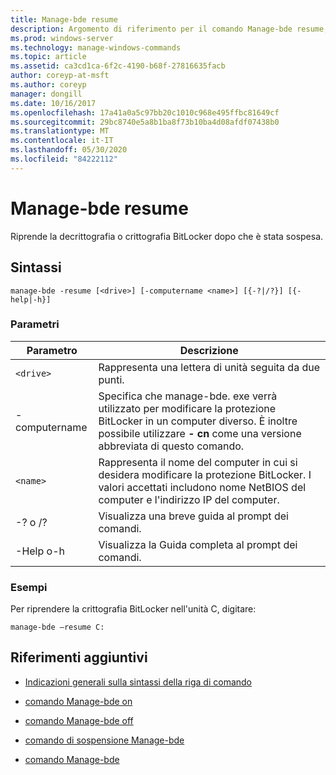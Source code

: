 ```yaml
---
title: Manage-bde resume
description: Argomento di riferimento per il comando Manage-bde resume, che riprende la crittografia o la decrittografia BitLocker dopo che è stata sospesa.
ms.prod: windows-server
ms.technology: manage-windows-commands
ms.topic: article
ms.assetid: ca3cd1ca-6f2c-4190-b68f-27816635facb
author: coreyp-at-msft
ms.author: coreyp
manager: dongill
ms.date: 10/16/2017
ms.openlocfilehash: 17a41a0a5c97bb20c1010c968e495ffbc81649cf
ms.sourcegitcommit: 29bc8740e5a8b1ba8f73b10ba4d08afdf07438b0
ms.translationtype: MT
ms.contentlocale: it-IT
ms.lasthandoff: 05/30/2020
ms.locfileid: "84222112"
---
```

# <a name="manage-bde-resume"></a>Manage-bde resume

Riprende la decrittografia o crittografia BitLocker dopo che è stata sospesa.

## <a name="syntax"></a>Sintassi

```
manage-bde -resume [<drive>] [-computername <name>] [{-?|/?}] [{-help|-h}]
```

### <a name="parameters"></a>Parametri

| Parametro | Descrizione |
| --------- | ----------- |
| `<drive>` | Rappresenta una lettera di unità seguita da due punti. |
| -computername | Specifica che manage-bde. exe verrà utilizzato per modificare la protezione BitLocker in un computer diverso. È inoltre possibile utilizzare **- cn** come una versione abbreviata di questo comando. |
| `<name>` | Rappresenta il nome del computer in cui si desidera modificare la protezione BitLocker. I valori accettati includono nome NetBIOS del computer e l'indirizzo IP del computer. |
| -? o /? | Visualizza una breve guida al prompt dei comandi. |
| -Help o-h | Visualizza la Guida completa al prompt dei comandi. |

### <a name="examples"></a>Esempi

Per riprendere la crittografia BitLocker nell'unità C, digitare:

```
manage-bde –resume C:
```

## <a name="additional-references"></a>Riferimenti aggiuntivi

- [Indicazioni generali sulla sintassi della riga di comando](command-line-syntax-key.md)

- [comando Manage-bde on](manage-bde-on.md)

- [comando Manage-bde off](manage-bde-off.md)

- [comando di sospensione Manage-bde](manage-bde-pause.md)

- [comando Manage-bde](manage-bde.md)
